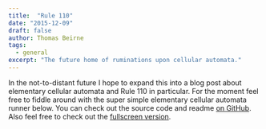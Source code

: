 ```yaml
---
title:  "Rule 110"
date: "2015-12-09"
draft: false
author: Thomas Beirne
tags:
  - general
excerpt: "The future home of ruminations upon cellular automata."
---
```


In the not-to-distant future I hope to expand this into a blog post about elementary cellular automata and Rule 110 in particular. For the moment feel free to fiddle around with the super simple elementary cellular automata runner below. You can check out the source code and readme [on GitHub](https://github.com/hankmccoy/ca-sim). Also feel free to check out the [fullscreen version](http://ca-sim.thomasbeirne.com).

<div class="rule110-container"
style="max-width:100%;height:600px; position: relative"></div>
<span id="embed-script" data-script="https://raw.githack.com/HankMcCoy/ca-sim/master/dist/main.min.js" />
